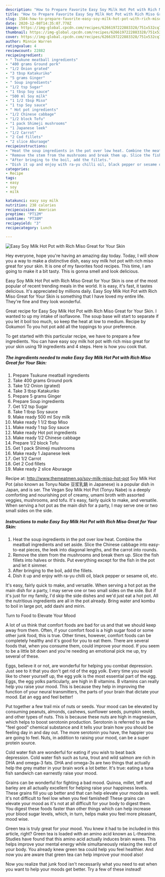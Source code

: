 ```yaml
---
description: "How to Prepare Favorite Easy Soy Milk Hot Pot with Rich Miso Great for Your Skin"
title: "How to Prepare Favorite Easy Soy Milk Hot Pot with Rich Miso Great for Your Skin"
slug: 1584-how-to-prepare-favorite-easy-soy-milk-hot-pot-with-rich-miso-great-for-your-skin
date: 2020-12-08T14:35:07.778Z
image: https://img-global.cpcdn.com/recipes/6266197222883328/751x532cq70/easy-soy-milk-hot-pot-with-rich-miso-great-for-your-skin-recipe-main-photo.jpg
thumbnail: https://img-global.cpcdn.com/recipes/6266197222883328/751x532cq70/easy-soy-milk-hot-pot-with-rich-miso-great-for-your-skin-recipe-main-photo.jpg
cover: https://img-global.cpcdn.com/recipes/6266197222883328/751x532cq70/easy-soy-milk-hot-pot-with-rich-miso-great-for-your-skin-recipe-main-photo.jpg
author: Minnie Warren
ratingvalue: 4
reviewcount: 22882
recipeingredient:
- " Tsukune meatball ingredients"
- "400 grams Ground pork"
- "1/2 Onion grated"
- "3 tbsp Katakuriko"
- "5 grams Ginger"
- " Soup ingredients"
- "1/2 tsp Sugar"
- "1 tbsp Soy sauce"
- "500 ml Soy milk"
- "1 1/2 tbsp Miso"
- "1 tsp Soy sauce"
- " Hot pot ingredients"
- "1/2 Chinese cabbage"
- "1/2 block Tofu"
- "1 pack Shimeji mushrooms"
- "1 Japanese leek"
- "1/2 Carrot"
- "2 Cod fillets"
- "2 slice Aburaage"
recipeinstructions:
- "Heat the soup ingredients in the pot over low heat. Combine the meatball ingredients and set aside. Slice the Chinese cabbage into easy-to-eat pieces, the leek into diagonal lengths, and the carrot into rounds."
- "Remove the stem from the mushrooms and break them up. Slice the fish fillets into halves or thirds. Put everything except for the fish in the pot and let it simmer."
- "After bringing to the boil, add the fillets."
- "Dish it up and enjoy with ra-yu chilli oil, black pepper or sesame oil, etc."
categories:
- Recipe
tags:
- easy
- soy
- milk

katakunci: easy soy milk 
nutrition: 238 calories
recipecuisine: American
preptime: "PT12M"
cooktime: "PT38M"
recipeyield: "3"
recipecategory: Lunch

---
```



![Easy Soy Milk Hot Pot with Rich Miso Great for Your Skin](https://img-global.cpcdn.com/recipes/6266197222883328/751x532cq70/easy-soy-milk-hot-pot-with-rich-miso-great-for-your-skin-recipe-main-photo.jpg)

Hey everyone, hope you're having an amazing day today. Today, I will show you a way to make a distinctive dish, easy soy milk hot pot with rich miso great for your skin. It is one of my favorites food recipes. This time, I am going to make it a bit tasty. This is gonna smell and look delicious.

Easy Soy Milk Hot Pot with Rich Miso Great for Your Skin is one of the most popular of recent trending meals in the world. It is easy, it's fast, it tastes delicious. It's appreciated by millions daily. Easy Soy Milk Hot Pot with Rich Miso Great for Your Skin is something that I have loved my entire life. They're fine and they look wonderful.

Great recipe for Easy Soy Milk Hot Pot with Rich Miso Great for Your Skin. I wanted to up my intake of isoflavone. The soup base will start to separate if you let it boil too much, so keep the heat at low to medium. Recipe by Gokumori To you hot pot add all the toppings to your preference.


To get started with this particular recipe, we have to prepare a few ingredients. You can have easy soy milk hot pot with rich miso great for your skin using 19 ingredients and 4 steps. Here is how you cook that.

<!--inarticleads1-->

##### The ingredients needed to make Easy Soy Milk Hot Pot with Rich Miso Great for Your Skin:

1. Prepare  Tsukune meatball ingredients
1. Take 400 grams Ground pork
1. Take 1/2 Onion (grated)
1. Take 3 tbsp Katakuriko
1. Prepare 5 grams Ginger
1. Prepare  Soup ingredients
1. Get 1/2 tsp Sugar
1. Take 1 tbsp Soy sauce
1. Make ready 500 ml Soy milk
1. Make ready 1 1/2 tbsp Miso
1. Make ready 1 tsp Soy sauce
1. Make ready  Hot pot ingredients
1. Make ready 1/2 Chinese cabbage
1. Prepare 1/2 block Tofu
1. Get 1 pack Shimeji mushrooms
1. Make ready 1 Japanese leek
1. Get 1/2 Carrot
1. Get 2 Cod fillets
1. Make ready 2 slice Aburaage


Recipe at: http://www.themeatmen.sg/soy-milk-miso-hot-pot Soy Milk Hot Pot (also known as Tonyu Nabe 豆浆乳鍋 in Japanese) is a popular dish in Japan, and is ser. The Vegan Soy Milk Hot Pot (Tonyu Nabe) is a deeply comforting and nourishing pot of creamy, umami broth with assorted veggies, mushrooms, and tofu. It&#39;s easy, fairly quick to make, and versatile. When serving a hot pot as the main dish for a party, I may serve one or two small sides on the side. 

<!--inarticleads2-->

##### Instructions to make Easy Soy Milk Hot Pot with Rich Miso Great for Your Skin:

1. Heat the soup ingredients in the pot over low heat. Combine the meatball ingredients and set aside. Slice the Chinese cabbage into easy-to-eat pieces, the leek into diagonal lengths, and the carrot into rounds.
1. Remove the stem from the mushrooms and break them up. Slice the fish fillets into halves or thirds. Put everything except for the fish in the pot and let it simmer.
1. After bringing to the boil, add the fillets.
1. Dish it up and enjoy with ra-yu chilli oil, black pepper or sesame oil, etc.


It&#39;s easy, fairly quick to make, and versatile. When serving a hot pot as the main dish for a party, I may serve one or two small sides on the side. But if it&#39;s just for my family, I&#39;d skip the side dishes and we&#39;d just eat a hot pot. All the nutritious ingredients are all in the pot already. Bring water and kombu to boil in large pot, add dashi and mirin. 

Turn to Food to Elevate Your Mood


A lot of us think that comfort foods are bad for us and that we should keep away from them. Often, if your comfort food is a high sugar food or some other junk food, this is true. Other times, however, comfort foods can be completely healthy and it's good for you to eat them. There are several foods that, when you consume them, could improve your mood. If you seem to be a little bit down and you're needing an emotional pick me up, try several of these.

Eggs, believe it or not, are wonderful for helping you combat depression. Just see to it that you don't get rid of the egg yolk. Every time you would like to cheer yourself up, the egg yolk is the most essential part of the egg. Eggs, the egg yolks particularly, are high in B vitamins. B vitamins can really help you raise your mood. This is because they help in improving the function of your neural transmitters, the parts of your brain that dictate your mood. Eat an egg and feel better!

Put together a few trail mix of nuts or seeds. Your mood can be elevated by consuming peanuts, almonds, cashews, sunflower seeds, pumpkin seeds, and other types of nuts. This is because these nuts are high in magnesium, which helps to boost serotonin production. Serotonin is referred to as the "feel good" chemical substance and it tells your brain how you should be feeling day in and day out. The more serotonin you have, the happier you are going to feel. Nuts, in addition to raising your mood, can be a super protein source.

Cold water fish are wonderful for eating if you wish to beat back depression. Cold water fish such as tuna, trout and wild salmon are rich in DHA and omega-3 fats. DHA and omega-3s are two things that actually help the grey matter in your brain work a lot better. It's true: eating a tuna fish sandwich can earnestly raise your mood. 

Grains can be wonderful for fighting a bad mood. Quinoa, millet, teff and barley are all actually excellent for helping raise your happiness levels. These grains fill you up better and that can help elevate your moods as well. It's not difficult to feel low when you feel famished! These grains can elevate your mood as it's not at all difficult for your body to digest them. You digest these foods faster than other things which can help increase your blood sugar levels, which, in turn, helps make you feel more pleasant, mood wise.

Green tea is truly great for your mood. You knew it had to be included in this article, right? Green tea is loaded with an amino acid known as L-theanine. Studies have found that this amino acid actually induces brain waves. This helps improve your mental energy while simultaneously relaxing the rest of your body. You already knew green tea could help you feel healthier. And now you are aware that green tea can help improve your mood also!

Now you realize that junk food isn't necessarily what you need to eat when you want to help your moods get better. Try a few of these instead!

